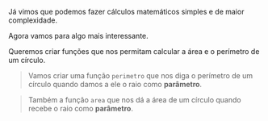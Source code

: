 Já vimos que podemos fazer cálculos matemáticos simples e de maior complexidade.

Agora vamos para algo mais interessante.

Queremos criar funções que nos permitam calcular a área e o perímetro de um círculo.

> Vamos criar uma função `perimetro` que nos diga o perímetro de um círculo quando damos a ele o raio como **parâmetro**.

> Também a função `area` que nos dá a área de um círculo quando recebe o raio como **parâmetro**.
